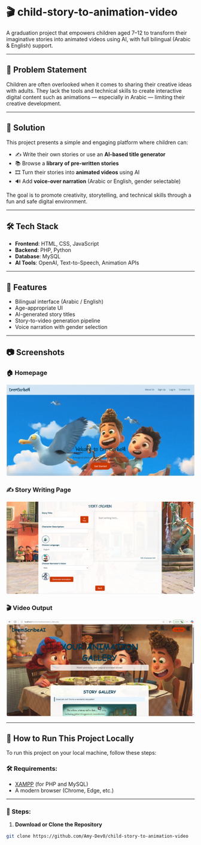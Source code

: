 # 🎬 child-story-to-animation-video

A graduation project that empowers children aged 7–12 to transform their imaginative stories into animated videos using AI, with full bilingual (Arabic & English) support.

---

## 📌 Problem Statement

Children are often overlooked when it comes to sharing their creative ideas with adults. They lack the tools and technical skills to create interactive digital content such as animations — especially in Arabic — limiting their creative development.

---

## 🎯 Solution

This project presents a simple and engaging platform where children can:

- ✍️ Write their own stories or use an **AI-based title generator**  
- 📚 Browse a **library of pre-written stories**  
- 🎞️ Turn their stories into **animated videos** using AI  
- 🔊 Add **voice-over narration** (Arabic or English, gender selectable)

The goal is to promote creativity, storytelling, and technical skills through a fun and safe digital environment.

---

## 🛠️ Tech Stack

- **Frontend**: HTML, CSS, JavaScript  
- **Backend**: PHP, Python  
- **Database**: MySQL  
- **AI Tools**: OpenAI, Text-to-Speech, Animation APIs  

---

## 🚀 Features

- Bilingual interface (Arabic / English)
- Age-appropriate UI
- AI-generated story titles
- Story-to-video generation pipeline
- Voice narration with gender selection

---

## 📷 Screenshots

### 🏠 Homepage  
![Homepage](https://raw.githubusercontent.com/Amy-Dev0/child-story-to-animation-video/main/homepage.png)

### ✍️ Story Writing Page  
![Story Editor](https://raw.githubusercontent.com/Amy-Dev0/child-story-to-animation-video/main/story-editor.png)

### 🎬 Video Output  
![Video Preview](https://raw.githubusercontent.com/Amy-Dev0/child-story-to-animation-video/main/video-preview.png)

---

## 🔧 How to Run This Project Locally

To run this project on your local machine, follow these steps:

### 🛠 Requirements:
- [XAMPP](https://www.apachefriends.org/) (for PHP and MySQL)
- A modern browser (Chrome, Edge, etc.)

---

### 🚀 Steps:

1. **Download or Clone the Repository**
```bash
git clone https://github.com/Amy-Dev0/child-story-to-animation-video
